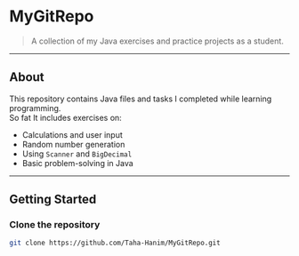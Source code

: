 # MyGitRepo

> A collection of my Java exercises and practice projects as a student.  

---

## About

This repository contains Java files and tasks I completed while learning programming.  
So fat It includes exercises on:

- Calculations and user input  
- Random number generation  
- Using `Scanner` and `BigDecimal`  
- Basic problem-solving in Java  

---

## Getting Started

### Clone the repository

```bash
git clone https://github.com/Taha-Hanim/MyGitRepo.git

